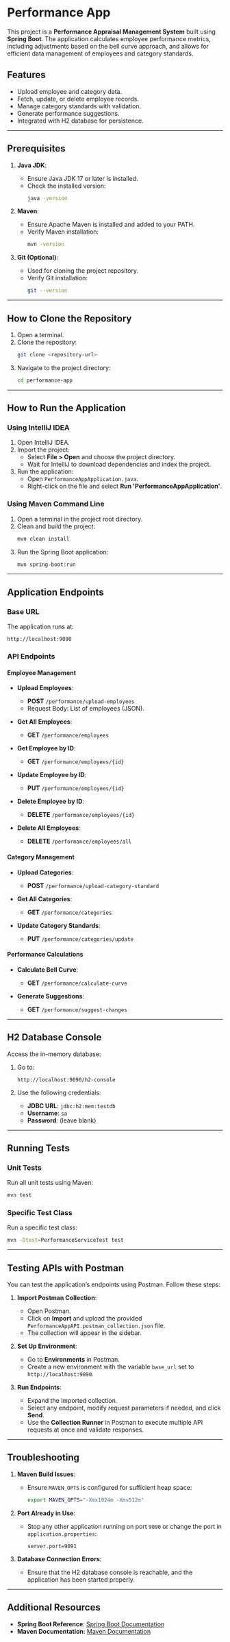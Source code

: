 # Performance App

This project is a **Performance Appraisal Management System** built using **Spring Boot**. The application calculates employee performance metrics, including adjustments based on the bell curve approach, and allows for efficient data management of employees and category standards.

## Features
- Upload employee and category data.
- Fetch, update, or delete employee records.
- Manage category standards with validation.
- Generate performance suggestions.
- Integrated with H2 database for persistence.

---

## Prerequisites

1. **Java JDK**:
    - Ensure Java JDK 17 or later is installed.
    - Check the installed version:
      ```bash
      java -version
      ```

2. **Maven**:
    - Ensure Apache Maven is installed and added to your PATH.
    - Verify Maven installation:
      ```bash
      mvn -version
      ```

3. **Git (Optional)**:
    - Used for cloning the project repository.
    - Verify Git installation:
      ```bash
      git --version
      ```

---

## How to Clone the Repository
1. Open a terminal.
2. Clone the repository:
   ```bash
   git clone <repository-url>
   ```
3. Navigate to the project directory:
   ```bash
   cd performance-app
   ```

---

## How to Run the Application

### Using IntelliJ IDEA
1. Open IntelliJ IDEA.
2. Import the project:
    - Select **File > Open** and choose the project directory.
    - Wait for IntelliJ to download dependencies and index the project.
3. Run the application:
    - Open `PerformanceAppApplication.java`.
    - Right-click on the file and select **Run 'PerformanceAppApplication'**.

### Using Maven Command Line
1. Open a terminal in the project root directory.
2. Clean and build the project:
   ```bash
   mvn clean install
   ```
3. Run the Spring Boot application:
   ```bash
   mvn spring-boot:run
   ```

---

## Application Endpoints

### Base URL
The application runs at:
```
http://localhost:9090
```

### API Endpoints

#### Employee Management
- **Upload Employees**:
    - **POST** `/performance/upload-employees`
    - Request Body: List of employees (JSON).

- **Get All Employees**:
    - **GET** `/performance/employees`

- **Get Employee by ID**:
    - **GET** `/performance/employees/{id}`

- **Update Employee by ID**:
    - **PUT** `/performance/employees/{id}`

- **Delete Employee by ID**:
    - **DELETE** `/performance/employees/{id}`

- **Delete All Employees**:
    - **DELETE** `/performance/employees/all`

#### Category Management
- **Upload Categories**:
    - **POST** `/performance/upload-category-standard`

- **Get All Categories**:
    - **GET** `/performance/categories`

- **Update Category Standards**:
    - **PUT** `/performance/categories/update`

#### Performance Calculations
- **Calculate Bell Curve**:
    - **GET** `/performance/calculate-curve`

- **Generate Suggestions**:
    - **GET** `/performance/suggest-changes`

---

## H2 Database Console

Access the in-memory database:

1. Go to:
   ```
   http://localhost:9090/h2-console
   ```

2. Use the following credentials:
    - **JDBC URL**: `jdbc:h2:mem:testdb`
    - **Username**: `sa`
    - **Password**: (leave blank)

---

## Running Tests

### Unit Tests

Run all unit tests using Maven:

```bash
mvn test
```

### Specific Test Class
Run a specific test class:
```bash
mvn -Dtest=PerformanceServiceTest test
```

---

## Testing APIs with Postman

You can test the application’s endpoints using Postman. Follow these steps:

1. **Import Postman Collection**:
    - Open Postman.
    - Click on **Import** and upload the provided `PerformanceAppAPI.postman_collection.json` file.
    - The collection will appear in the sidebar.

2. **Set Up Environment**:
    - Go to **Environments** in Postman.
    - Create a new environment with the variable `base_url` set to `http://localhost:9090`.

3. **Run Endpoints**:
    - Expand the imported collection.
    - Select any endpoint, modify request parameters if needed, and click **Send**.
    - Use the **Collection Runner** in Postman to execute multiple API requests at once and validate responses.

---

## Troubleshooting

1. **Maven Build Issues**:
    - Ensure `MAVEN_OPTS` is configured for sufficient heap space:
      ```bash
      export MAVEN_OPTS="-Xmx1024m -Xms512m"
      ```

2. **Port Already in Use**:
    - Stop any other application running on port `9090` or change the port in `application.properties`:
      ```properties
      server.port=9091
      ```

3. **Database Connection Errors**:
    - Ensure that the H2 database console is reachable, and the application has been started properly.

---

## Additional Resources
- **Spring Boot Reference**: [Spring Boot Documentation](https://spring.io/projects/spring-boot)
- **Maven Documentation**: [Maven Documentation](https://maven.apache.org/)

